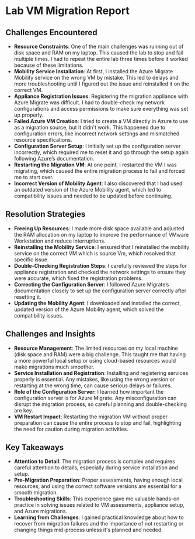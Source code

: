 
# Lab VM Migration Report

## Challenges Encountered
- **Resource Constraints**: One of the main challenges was running out of disk space and RAM on my laptop. This caused the lab to stop and fail multiple times. I had to repeat the entire lab three times before it worked because of these limitations.
- **Mobility Service Installation**: At first, I installed the Azure Migrate Mobility service on the wrong VM by mistake. This led to delays and more troubleshooting until I figured out the issue and reinstalled it on the correct VM.
- **Appliance Registration Issues**: Registering the migration appliance with Azure Migrate was difficult. I had to double-check my network configurations and access permissions to make sure everything was set up properly.
- **Failed Azure VM Creation**: I tried to create a VM directly in Azure to use as a migration source, but it didn't work. This happened due to configuration errors, like incorrect network settings and mismatched resource specifications.
- **Configuration Server Setup**: I initially set up the configuration server incorrectly, which required me to reset it and go through the setup again following Azure’s documentation.
- **Restarting the Migration VM**: At one point, I restarted the VM I was migrating, which caused the entire migration process to fail and forced me to start over.
- **Incorrect Version of Mobility Agent**: I also discovered that I had used an outdated version of the Azure Mobility agent, which led to compatibility issues and needed to be updated before continuing.

## Resolution Strategies
- **Freeing Up Resources**: I made more disk space available and adjusted the RAM allocation on my laptop to improve the performance of VMware Workstation and reduce interruptions.
- **Reinstalling the Mobility Service**: I ensured that I reinstalled the mobility service on the correct VM which is source Vm, which resolved that specific issue.
- **Double-Checking Registration Steps**: I carefully reviewed the steps for appliance registration and checked the network settings to ensure they were accurate, which fixed the registration problems.
- **Correcting the Configuration Server**: I followed Azure Migrate’s documentation closely to set up the configuration server correctly after resetting it.
- **Updating the Mobility Agent**: I downloaded and installed the correct, updated version of the Azure Mobility agent, which solved the compatibility issues.

## Challenges and Insights
- **Resource Management**: The limited resources on my local machine (disk space and RAM) were a big challenge. This taught me that having a more powerful local setup or using cloud-based resources would make migrations much smoother.
- **Service Installation and Registration**: Installing and registering services properly is essential. Any mistakes, like using the wrong version or restarting at the wrong time, can cause serious delays or failures.
- **Role of the Configuration Server**: I learned how important the configuration server is for Azure Migrate. Any misconfiguration can disrupt the migration process, so careful planning and double-checking are key.
- **VM Restart Impact**: Restarting the migration VM without proper preparation can cause the entire process to stop and fail, highlighting the need for caution during migration activities.

## Key Takeaways
- **Attention to Detail**: The migration process is complex and requires careful attention to details, especially during service installation and setup.
- **Pre-Migration Preparation**: Proper assessments, having enough local resources, and using the correct software versions are essential for a smooth migration.
- **Troubleshooting Skills**: This experience gave me valuable hands-on practice in solving issues related to VM assessments, appliance setup, and Azure migrations.
- **Learning from Challenges**: I gained practical knowledge about how to recover from migration failures and the importance of not restarting or changing things mid-process unless it's planned and needed.

